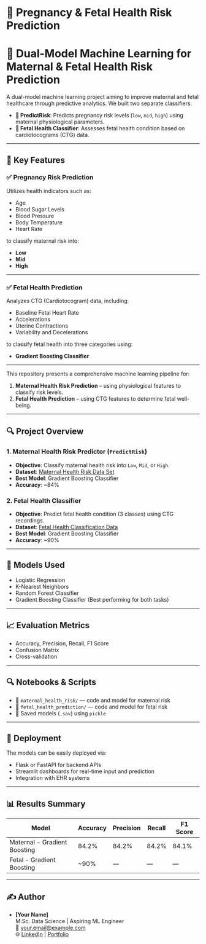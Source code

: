 # 🤰 Pregnancy & Fetal Health Risk Prediction

# 🤖 Dual-Model Machine Learning for Maternal & Fetal Health Risk Prediction

A dual-model machine learning project aiming to improve maternal and fetal healthcare through predictive analytics. We built two separate classifiers:

- **🔹 PredictRisk**: Predicts pregnancy risk levels (`low`, `mid`, `high`) using maternal physiological parameters.
- **🔹 Fetal Health Classifier**: Assesses fetal health condition based on cardiotocograms (CTG) data.

---

## 🌟 Key Features

### ✅ Pregnancy Risk Prediction
Utilizes health indicators such as:
- Age  
- Blood Sugar Levels  
- Blood Pressure  
- Body Temperature  
- Heart Rate  

to classify maternal risk into:
- **Low**
- **Mid**
- **High**

---

### ✅ Fetal Health Prediction
Analyzes CTG (Cardiotocogram) data, including:
- Baseline Fetal Heart Rate  
- Accelerations  
- Uterine Contractions  
- Variability and Decelerations  

to classify fetal health into three categories using:
- **Gradient Boosting Classifier**

---

This repository presents a comprehensive machine learning pipeline for:

1. **Maternal Health Risk Prediction** – using physiological features to classify risk levels.
2. **Fetal Health Prediction** – using CTG features to determine fetal well-being.

---

## 🔍 Project Overview

### 1. Maternal Health Risk Predictor (`PredictRisk`)
- **Objective**: Classify maternal health risk into `Low`, `Mid`, or `High`.
- **Dataset**: [Maternal Health Risk Data Set](https://www.kaggle.com/datasets/andrewmvd/maternal-health-risk-data)
- **Best Model**: Gradient Boosting Classifier
- **Accuracy**: ~84%

### 2. Fetal Health Classifier
- **Objective**: Predict fetal health condition (3 classes) using CTG recordings.
- **Dataset**: [Fetal Health Classification Data](https://www.kaggle.com/datasets/andrewmvd/fetal-health-classification)
- **Best Model**: Gradient Boosting Classifier
- **Accuracy**: ~90%

---

## 🧪 Models Used
- Logistic Regression
- K-Nearest Neighbors
- Random Forest Classifier
- Gradient Boosting Classifier (Best performing for both tasks)

---

## 📈 Evaluation Metrics
- Accuracy, Precision, Recall, F1 Score
- Confusion Matrix
- Cross-validation

---

## 🔍 Notebooks & Scripts
- 📁 `maternal_health_risk/` — code and model for maternal risk
- 📁 `fetal_health_prediction/` — code and model for fetal risk
- 🧠 Saved models (`.sav`) using `pickle`

---

## 💾 Deployment
The models can be easily deployed via:
- Flask or FastAPI for backend APIs
- Streamlit dashboards for real-time input and prediction
- Integration with EHR systems

---

## 📊 Results Summary

| Model                    | Accuracy | Precision | Recall | F1 Score |
|-------------------------|----------|-----------|--------|----------|
| Maternal - Gradient Boosting | 84.2%   | 84.2%     | 84.2%  | 84.1%    |
| Fetal - Gradient Boosting    | ~90%    | —         | —      | —        |

---

## ✍️ Author
- **[Your Name]**  
  M.Sc. Data Science | Aspiring ML Engineer  
  📧 your.email@example.com  
  🌐 [LinkedIn](#) | [Portfolio](#)

